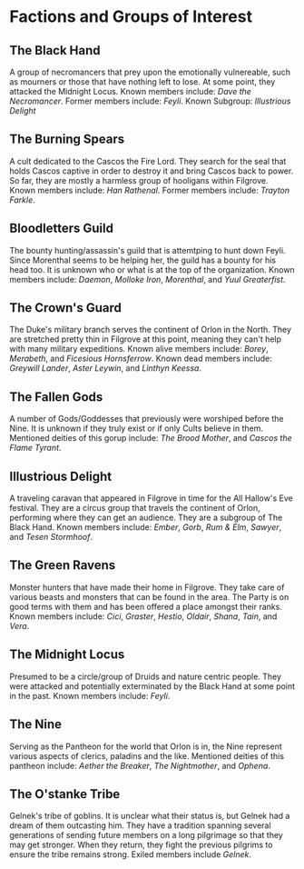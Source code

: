 # Factions and Groups of Interest

## The Black Hand

A group of necromancers that prey upon the emotionally vulnereable, such as mourners or those that have nothing left to lose. At some point, they attacked the Midnight Locus. Known members include: *Dave the Necromancer*. Former members include: *Feyli*. Known Subgroup: *Illustrious Delight*

## The Burning Spears

A cult dedicated to the Cascos the Fire Lord. They search for the seal that holds Cascos captive in order to destroy it and bring Cascos back to power. So far, they are mostly a harmless group of hooligans within Filgrove. Known members include: *Han Rathenal*. Former members include: *Trayton Farkle*.

## Bloodletters Guild

The bounty hunting/assassin's guild that is attemtping to hunt down Feyli. Since Morenthal seems to be helping her, the guild has a bounty for his head too. It is unknown who or what is at the top of the organization. Known members include: *Daemon*, *Molloke Iron*, *Morenthal*, and *Yuul Greaterfist*.

## The Crown's Guard

The Duke's military branch serves the continent of Orlon in the North. They are stretched pretty thin in Filgrove at this point, meaning they can't help with many military expeditions. Known alive members include: *Borey*, *Merabeth*, and *Ficesious Hornsferrow*. Known dead members include: *Greywill Lander*, *Aster Leywin*, and *Linthyn Keessa*.

## The Fallen Gods

A number of Gods/Goddesses that previously were worshiped before the Nine. It is unknown if they truly exist or if only Cults believe in them. Mentioned deities of this gorup include: *The Brood Mother*, and *Cascos the Flame Tyrant*.

## Illustrious Delight

A traveling caravan that appeared in Filgrove in time for the All Hallow's Eve festival. They are a circus group that travels the continent of Orlon, performing where they can get an audience. They are a subgroup of The Black Hand. Known members include: *Ember*, *Gorb*, *Rum & Elm*, *Sawyer*, and *Tesen Stormhoof*.

## The Green Ravens

Monster hunters that have made their home in Filgrove. They take care of various beasts and monsters that can be found in the area. The Party is on good terms with them and has been offered a place amongst their ranks. Known members include: *Cici*, *Graster*, *Hestio*, *Oldair*, *Shana*, *Tain*, and *Vera*.

## The Midnight Locus

Presumed to be a circle/group of Druids and nature centric people. They were attacked and potentially exterminated by the Black Hand at some point in the past. Known members include: *Feyli*.

## The Nine

Serving as the Pantheon for the world that Orlon is in, the Nine represent various aspects of clerics, paladins and the like. Mentioned deities of this pantheon include: *Aether the Breaker*, *The Nightmother*, and *Ophena*.

## The O'stanke Tribe

Gelnek's tribe of goblins. It is unclear what their status is, but Gelnek had a dream of them outcasting him. They have a tradition spanning several generations of sending future members on a long pilgrimage so that they may get stronger. When they return, they fight the previous pilgrims to ensure the tribe remains strong. Exiled members include *Gelnek*.


